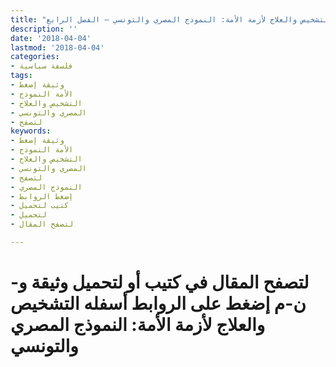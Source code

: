 ```yaml
---
title: "التشخيص والعلاج لأزمة الأمة: النموذج المصري والتونسي – الفصل الرابع"
description: ''
date: '2018-04-04'
lastmod: '2018-04-04'
categories:
- فلسفة سياسية
tags:
- وثيقة إضغط
- الأمة النموذج
- التشخيص والعلاج
- المصري والتونسي
- لتصفح
keywords:
- وثيقة إضغط
- الأمة النموذج
- التشخيص والعلاج
- المصري والتونسي
- لتصفح
- النموذج المصري
- إضغط الروابط
- كتيب لتحميل
- لتحميل
- لتصفح المقال

---
```

# **لتصفح المقال في كتيب أو لتحميل وثيقة و-ن-م إضغط على الروابط أسفله** **التشخيص والعلاج لأزمة الأمة: النموذج المصري والتونسي**

###